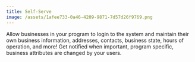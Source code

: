 ```yaml
---
title: Self-Serve
image: /assets/1afee733-0a46-4209-9871-7d57d26f9769.png
---
```

Allow businesses in your program to login to the system and maintain their own business information, addresses, contacts, business state, hours of operation, and more! Get notified when important, program specific, business attributes are changed by your users.

